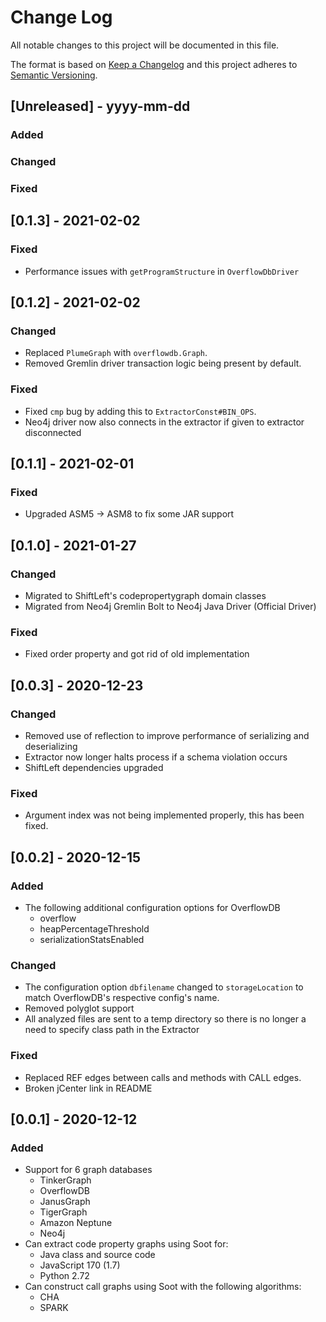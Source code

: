 # Change Log
All notable changes to this project will be documented in this file.

The format is based on [Keep a Changelog](http://keepachangelog.com/)
and this project adheres to [Semantic Versioning](http://semver.org/).

## [Unreleased] - yyyy-mm-dd

### Added

### Changed

### Fixed

## [0.1.3] - 2021-02-02

### Fixed
- Performance issues with `getProgramStructure` in `OverflowDbDriver`

## [0.1.2] - 2021-02-02

### Changed
- Replaced `PlumeGraph` with `overflowdb.Graph`.
- Removed Gremlin driver transaction logic being present by default.

### Fixed
- Fixed `cmp` bug by adding this to `ExtractorConst#BIN_OPS`.
- Neo4j driver now also connects in the extractor if given to extractor disconnected

## [0.1.1] - 2021-02-01

### Fixed
- Upgraded ASM5 -> ASM8 to fix some JAR support

## [0.1.0] - 2021-01-27

### Changed
- Migrated to ShiftLeft's codepropertygraph domain classes
- Migrated from Neo4j Gremlin Bolt to Neo4j Java Driver (Official Driver)

### Fixed
- Fixed order property and got rid of old implementation

## [0.0.3] - 2020-12-23

### Changed
- Removed use of reflection to improve performance of serializing and deserializing
- Extractor now longer halts process if a schema violation occurs
- ShiftLeft dependencies upgraded

### Fixed
- Argument index was not being implemented properly, this has been fixed.

## [0.0.2] - 2020-12-15

### Added

- The following additional configuration options for OverflowDB
    - overflow
    - heapPercentageThreshold
    - serializationStatsEnabled

### Changed

- The configuration option `dbfilename` changed to `storageLocation` to match OverflowDB's respective config's
  name.
- Removed polyglot support
- All analyzed files are sent to a temp directory so there is no longer a need to specify class path in the Extractor

### Fixed

- Replaced REF edges between calls and methods with CALL edges.
- Broken jCenter link in README

## [0.0.1] - 2020-12-12

### Added

- Support for 6 graph databases
    - TinkerGraph
    - OverflowDB
    - JanusGraph
    - TigerGraph
    - Amazon Neptune
    - Neo4j
- Can extract code property graphs using Soot for:
    - Java class and source code
    - JavaScript 170 (1.7)
    - Python 2.72
- Can construct call graphs using Soot with the following algorithms:
    - CHA
    - SPARK